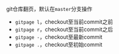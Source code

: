 git仓库翻页，默认在`master`分支操作

- `gitpage l`，checkout至当前commit之前
- `gitpage r`，checkout至当前commit之后
- `gitpage -`，checkout至最新commit
- `gitpage .`，checkout至初始commit